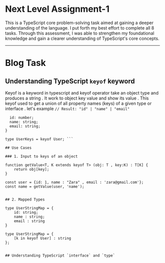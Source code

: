 # Next Level Assignment-1

This is a TypeScript core problem-solving task aimed at gaining a deeper understanding of the language. I put forth my best effort to complete all 8 tasks. Through this assessment, I was able to strengthen my foundational knowledge and gain a clearer understanding of TypeScript's core concepts.

---
# Blog Task

## Understanding TypeScript `keyof` keyword 

Keyof is a keyword in typescript and keyof operator take an object type and produces a string . It work to object key value and show its value .
This keyof used to get a union of all property names (keys) of a given type or interface . let's example `// Result: "id" | "name" | "email"`

```interface User {
  id: number;
  name: string;
  email: string;
}

type UserKeys = keyof User; ```

## Use Cases

### 1. Input to keys of an object

function getValue<T, K extends keyof T> (obj: T , key:K) : T[K] {
    return obj[key];
}

const user = {id: 1, name : "Zara" , email : 'zara@gmail.com'};
const name = getValue(user, 'name'); 


## 2. Mapped Types

type UserStringMap = {
    id: string;
    name : string;
    email : string
}

type UserStringMap = {
    [k in keyof User] : string
}; 


## Understanding TypeScript `interface` and `type`
